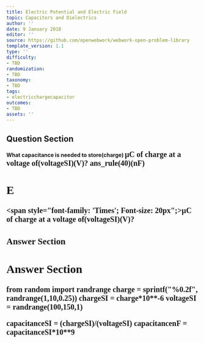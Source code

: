 ```yaml
---
title: Electric Potential and Electric Field
topic: Capacitors and Dielectrics
author: ''
date: 9 January 2018
editor: ''
source: https://github.com/openwebwork/webwork-open-problem-library
template_version: 1.1
type: ''
difficulty:
- TBD
randomization:
- TBD
taxonomy:
- TBD
tags:
- electricchargecapacitor
outcomes:
- TBD
assets: ''
---
```


## Question Section 

<b>
What capacitance is needed to store(charge) <span style="font-family: 'Times'; Font-size: 20px";>&mu;C<span> of charge at a voltage of(voltageSI)(V)?
ans_rule(40)(nF)

## E
<span style="font-family: 'Times'; Font-size: 20px";>&mu;C<span> of charge at a voltage of(voltageSI)(V)?
### Answer Section


## Answer Section

from random import randrange
charge = sprintf("%0.2f", randrange(1,10,0.25))
chargeSI = charge*10**-6
voltageSI = randrange(100,150,1)

capacitanceSI = (chargeSI)/(voltageSI)
capacitancenF = capacitanceSI*10**9